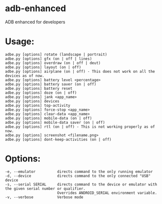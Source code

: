 # adb-enhanced
ADB enhanced for developers

# Usage:
    adbe.py [options] rotate (landscape | portrait)
    adbe.py [options] gfx (on | off | lines)
    adbe.py [options] overdraw (on | off | deut)
    adbe.py [options] layout (on | off)
    adbe.py [options] airplane (on | off) - This does not work on all the devices as of now.
    adbe.py [options] battery level <percentage>
    adbe.py [options] battery saver (on | off)
    adbe.py [options] battery reset
    adbe.py [options] doze (on | off)
    adbe.py [options] jank <app_name>
    adbe.py [options] devices
    adbe.py [options] top-activity
    adbe.py [options] force-stop <app_name>
    adbe.py [options] clear-data <app_name>
    adbe.py [options] mobile-data (on | off)
    adbe.py [options] mobile-data saver (on | off)
    adbe.py [options] rtl (on | off) - This is not working properly as of now.
    adbe.py [options] screenshot <filename.png>
    adbe.py [options] dont-keep-activities (on | off)

# Options:
    -e, --emulator          directs command to the only running emulator
    -d, --device            directs command to the only connected "USB" device
    -s, --serial SERIAL     directs command to the device or emulator with the given serial number or qualifier.
                            Overrides ANDROID_SERIAL environment variable.
    -v, --verbose           Verbose mode
